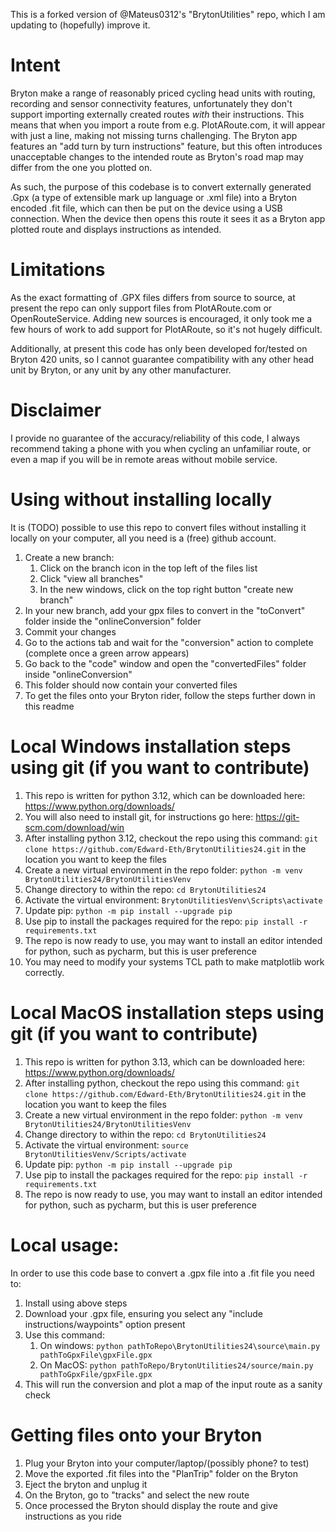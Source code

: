 This is a forked version of @Mateus0312's "BrytonUtilities" repo, which I am updating to (hopefully) improve it.

# Intent
Bryton make a range of reasonably priced cycling head units with routing, recording and sensor connectivity features, unfortunately they don't support importing externally created routes *with* their instructions. This means that when you import a route from e.g. PlotARoute.com, it will appear with just a line, making not missing turns challenging. The Bryton app features an "add turn by turn instructions" feature, but this often introduces unacceptable changes to the intended route as Bryton's road map may differ from the one you plotted on.

As such, the purpose of this codebase is to convert externally generated .Gpx (a type of extensible mark up language or .xml file) into a Bryton encoded .fit file, which can then be put on the device using a USB connection. When the device then opens this route it sees it as a Bryton app plotted route and displays instructions as intended.

# Limitations
As the exact formatting of .GPX files differs from source to source, at present the repo can only support files from PlotARoute.com or OpenRouteService. Adding new sources is encouraged, it only took me a few hours of work to add support for PlotARoute, so it's not hugely difficult.

Additionally, at present this code has only been developed for/tested on Bryton 420 units, so I cannot guarantee compatibility with any other head unit by Bryton, or any unit by any other manufacturer.

# Disclaimer
I provide no guarantee of the accuracy/reliability of this code, I always recommend taking a phone with you when cycling an unfamiliar route, or even a map if you will be in remote areas without mobile service.

# Using without installing locally
It is (TODO) possible to use this repo to convert files without installing it locally on your computer, all you need is a (free) github account.
1. Create a new branch:
    1. Click on the branch icon in the top left of the files list
    2. Click "view all branches"
    3. In the new windows, click on the top right button "create new branch"
2. In your new branch, add your gpx files to convert in the "toConvert" folder inside the "onlineConversion" folder
3. Commit your changes
4. Go to the actions tab and wait for the  "conversion" action to complete (complete once a green arrow appears)
5. Go back to the "code" window and open the "convertedFiles" folder inside "onlineConversion"
6. This folder should now contain your converted files
7. To get the files onto your Bryton rider, follow the steps further down in this readme

# Local Windows installation steps using git (if you want to contribute)
1. This repo is written for python 3.12, which can be downloaded here: https://www.python.org/downloads/
2. You will also need to install git, for instructions go here: https://git-scm.com/download/win
3. After installing python 3.12, checkout the repo using this command: `git clone https://github.com/Edward-Eth/BrytonUtilities24.git` in the location you want to keep the files
4. Create a new virtual environment in the repo folder: `python -m venv BrytonUtilities24/BrytonUtilitiesVenv`
5. Change directory to within the repo: `cd BrytonUtilities24`
6. Activate the virtual environment: `BrytonUtilitiesVenv\Scripts\activate`
7. Update pip: `python -m pip install --upgrade pip`
8. Use pip to install the packages required for the repo: `pip install -r requirements.txt`
9. The repo is now ready to use, you may want to install an editor intended for python, such as pycharm, but this is user preference
10. You may need to modify your systems TCL path to make matplotlib work correctly.

# Local MacOS installation steps using git (if you want to contribute)
1. This repo is written for python 3.13, which can be downloaded here: https://www.python.org/downloads/
2. After installing python, checkout the repo using this command: `git clone https://github.com/Edward-Eth/BrytonUtilities24.git` in the location you want to keep the files
4. Create a new virtual environment in the repo folder: `python -m venv BrytonUtilities24/BrytonUtilitiesVenv`
5. Change directory to within the repo: `cd BrytonUtilities24`
6. Activate the virtual environment: `source BrytonUtilitiesVenv/Scripts/activate`
7. Update pip: `python -m pip install --upgrade pip`
8. Use pip to install the packages required for the repo: `pip install -r requirements.txt`
9. The repo is now ready to use, you may want to install an editor intended for python, such as pycharm, but this is user preference

# Local usage:
In order to use this code base to convert a .gpx file into a .fit file you need to:
1. Install using above steps
2. Download your .gpx file, ensuring you select any "include instructions/waypoints" option present
3. Use this command:
   1. On windows: `python pathToRepo\BrytonUtilities24\source\main.py pathToGpxFile\gpxFile.gpx`
   2. On MacOS: `python pathToRepo/BrytonUtilities24/source/main.py pathToGpxFile/gpxFile.gpx`
4. This will run the conversion and plot a map of the input route as a sanity check

# Getting files onto your Bryton
1. Plug your Bryton into your computer/laptop/(possibly phone? to test)
2. Move the exported .fit files into the "PlanTrip" folder on the Bryton
3. Eject the bryton and unplug it
4. On the Bryton, go to "tracks" and select the new route
5. Once processed the Bryton should display the route and give instructions as you ride
